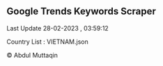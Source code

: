 

## Google Trends Keywords Scraper 
 
Last Update 28-02-2023 , 03:59:12

Country List :
VIETNAM.json



© Abdul Muttaqin 
